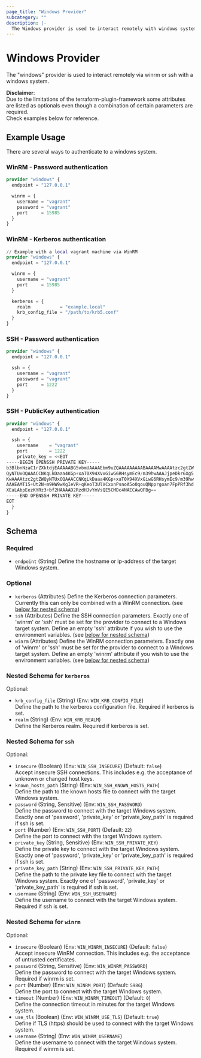```yaml
---
page_title: "Windows Provider"
subcategory: ""
description: |-
  The Windows provider is used to interact remotely with windows systems.
---
```

<!-- provider description generated from template -->
# Windows Provider

The "windows" provider is used to interact remotely via winrm or ssh with a windows system.

**Disclaimer**:<br>
Due to the limitations of the terraform-plugin-framework some attributes are listed as optionals even though a combination of certain parameters are required.<br>
Check examples below for reference.

<!-- examples generated from template and example files -->
## Example Usage

There are several ways to authenticate to a windows system.

### WinRM - Password authentication
```terraform
provider "windows" {
  endpoint = "127.0.0.1"

  winrm = {
    username = "vagrant"
    password = "vagrant"
    port     = 15985
  }
}
```

### WinRM - Kerberos authentication
```terraform
// Example with a local vagrant machine via WinRM
provider "windows" {
  endpoint = "127.0.0.1"

  winrm = {
    username = "vagrant"
    port     = 15985
  }

  kerberos = {
    realm           = "example.local"
    krb_config_file = "/path/to/krb5.conf"
  }
}
```

### SSH - Password authentication
```terraform
provider "windows" {
  endpoint = "127.0.0.1"

  ssh = {
    username = "vagrant"
    password = "vagrant"
    port     = 1222
  }
}
```

### SSH - PublicKey authentication
```terraform
provider "windows" {
  endpoint = "127.0.0.1"

  ssh = {
    username    = "vagrant"
    port        = 1222
    private_key = <<EOT
-----BEGIN OPENSSH PRIVATE KEY-----
b3BlbnNzaC1rZXktdjEAAAAABG5vbmUAAAAEbm9uZQAAAAAAAAABAAAAMwAAAAtzc2gtZW
QyNTUxOQAAACCNKqLkDaaa4KGp+xaT0X94XVxGiwG6RHsymEc9/m39hwAAAJjpeDkr6Xg5
KwAAAAtzc2gtZWQyNTUxOQAAACCNKqLkDaaa4KGp+xaT0X94XVxGiwG6RHsymEc9/m39hw
AAAEAMT15+Ut2N+m9HW9wXgIeVR+qKeoT3UlVCxxnPsnoA5o0qouQNpprgoan7FpPRf3hd
XEaLAbpEezKYRz3+bf2HAAAAD2RzdHJvYmVsQE5CMDc4NAECAwQFBg==
-----END OPENSSH PRIVATE KEY-----
EOT
  }
}
```

<!-- schema generated by tfplugindocs -->
## Schema

### Required

- `endpoint` (String) Define the hostname or ip-address of the target Windows system.

### Optional

- `kerberos` (Attributes) Define the Kerberos connection parameters. Currently this can only be combined with a WinRM connection. (see [below for nested schema](#nestedatt--kerberos))
- `ssh` (Attributes) Define the SSH connection parameters. Exactly one of 'winrm' or 'ssh' must be set for the provider to connect to a Windows target system. Define an empty 'ssh' attribute if you wish to use the environment variables. (see [below for nested schema](#nestedatt--ssh))
- `winrm` (Attributes) Define the WinRM connection parameters. Exactly one of 'winrm' or 'ssh' must be set for the provider to connect to a Windows target system. Define an empty 'winrm' attribute if you wish to use the environment variables. (see [below for nested schema](#nestedatt--winrm))

<a id="nestedatt--kerberos"></a>
### Nested Schema for `kerberos`

Optional:

- `krb_config_file` (String) (Env: `WIN_KRB_CONFIG_FILE`)<br>Define the path to the kerberos configuration file. Required if kerberos is set.
- `realm` (String) (Env: `WIN_KRB_REALM`)<br>Define the Kerberos realm. Required if kerberos is set.


<a id="nestedatt--ssh"></a>
### Nested Schema for `ssh`

Optional:

- `insecure` (Boolean) (Env: `WIN_SSH_INSECURE`) (Default: `false`)<br>Accept insecure SSH connections. This includes e.g. the acceptance of unknown or changed host keys.
- `known_hosts_path` (String) (Env: `WIN_SSH_KNOWN_HOSTS_PATH`)<br>Define the path to the known hosts file to connect with the target Windows system.
- `password` (String, Sensitive) (Env: `WIN_SSH_PASSWORD`)<br>Define the password to connect with the target Windows system. Exactly one of 'password', 'private_key' or 'private_key_path' is required if ssh is set.
- `port` (Number) (Env: `WIN_SSH_PORT`) (Default: `22`)<br>Define the port to connect with the target Windows system.
- `private_key` (String, Sensitive) (Env: `WIN_SSH_PRIVATE_KEY`)<br>Define the private key to connect with the target Windows system. Exactly one of 'password', 'private_key' or 'private_key_path' is required if ssh is set.
- `private_key_path` (String) (Env: `WIN_SSH_PRIVATE_KEY_PATH`)<br>Define the path to the private key file to connect with the target Windows system. Exactly one of 'password', 'private_key' or 'private_key_path' is required if ssh is set.
- `username` (String) (Env: `WIN_SSH_USERNAME`)<br>Define the username to connect with the target Windows system. Required if ssh is set.


<a id="nestedatt--winrm"></a>
### Nested Schema for `winrm`

Optional:

- `insecure` (Boolean) (Env: `WIN_WINRM_INSECURE`) (Default: `false`)<br>Accept insecure WinRM connection. This includes e.g. the acceptance of untrusted certificates.
- `password` (String, Sensitive) (Env: `WIN_WINRM_PASSWORD`)<br>Define the password to connect with the target Windows system. Required if winrm is set.
- `port` (Number) (Env: `WIN_WINRM_PORT`) (Default: `5986`)<br>Define the port to connect with the target Windows system.
- `timeout` (Number) (Env: `WIN_WINRM_TIMEOUT`) (Default: `0`)<br>Define the connection timeout in minutes for the target Windows system.
- `use_tls` (Boolean) (Env: `WIN_WINRM_USE_TLS`) (Default: `true`)<br>Define if TLS (https) should be used to connect with the target Windows system.
- `username` (String) (Env: `WIN_WINRM_USERNAME`)<br>Define the username to connect with the target Windows system. Required if winrm is set.



